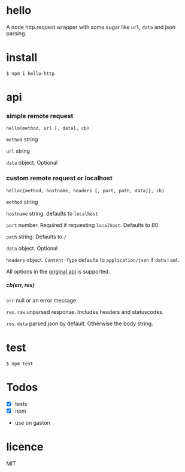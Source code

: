 # hello
A node http.request wrapper with some sugar like `url`, `data` and json parsing.

# install
```
$ npm i hello-http
```

# api
### simple remote request
`hello(method, url [, data], cb)`

`method` string

`url` string

`data` object. Optional

### custom remote request or localhost
`hello({method, hostname, headers [, port, path, data]}, cb)`

`method` string

`hostname` string. defaults to `localhost`

`port` number. Required if requesting `localhost`. Defaults to 80

`path` string. Defaults to `/`

`data` object. Optional

`headers` object. `Content-Type` defaults to `application/json` if `data` i set.

All options in the [original api](https://nodejs.org/api/http.html#http_http_request_options_callback) is supported.

##### cb(err, res)
`err` null or an error message

`res.raw` unparsed response. Includes headers and statuscodes.

`res.data` parsed json by default. Otherwise the body string.

# test
```
$ npm test
```

# Todos
- [x] tests
- [x] npm
- use on gaston

# licence
MIT
